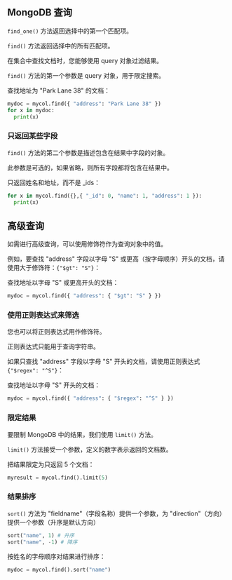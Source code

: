 ## MongoDB 查询

`find_one()` 方法返回选择中的第一个匹配项。

`find()` 方法返回选择中的所有匹配项。

在集合中查找文档时，您能够使用 query 对象过滤结果。

`find()` 方法的第一个参数是 query 对象，用于限定搜索。

查找地址为 "Park Lane 38" 的文档：

```python
mydoc = mycol.find({ "address": "Park Lane 38" })
for x in mydoc:
  print(x)
```

### 只返回某些字段

`find()` 方法的第二个参数是描述包含在结果中字段的对象。

此参数是可选的，如果省略，则所有字段都将包含在结果中。

只返回姓名和地址，而不是 _ids：

```python
for x in mycol.find({},{ "_id": 0, "name": 1, "address": 1 }):
  print(x)
```

## 高级查询

如需进行高级查询，可以使用修饰符作为查询对象中的值。

例如，要查找 "address" 字段以字母 "S" 或更高（按字母顺序）开头的文档，请使用大于修饰符：`{"$gt": "S"}`：

查找地址以字母 "S" 或更高开头的文档：

```python
mydoc = mycol.find({ "address": { "$gt": "S" } })
```

### 使用正则表达式来筛选

您也可以将正则表达式用作修饰符。

正则表达式只能用于查询字符串。

如果只查找 "address" 字段以字母 "S" 开头的文档，请使用正则表达式 `{"$regex": "^S"}`：

查找地址以字母 "S" 开头的文档：

```python
mydoc = mycol.find({ "address": { "$regex": "^S" } })
```

### 限定结果

要限制 MongoDB 中的结果，我们使用 `limit()` 方法。

`limit()` 方法接受一个参数，定义的数字表示返回的文档数。

把结果限定为只返回 5 个文档：

```python
myresult = mycol.find().limit(5)
```

### 结果排序

`sort()` 方法为 "fieldname"（字段名称）提供一个参数，为 "direction"（方向）提供一个参数（升序是默认方向）

```python
sort("name", 1) # 升序
sort("name", -1) # 降序
```
按姓名的字母顺序对结果进行排序：
```python
mydoc = mycol.find().sort("name")
```